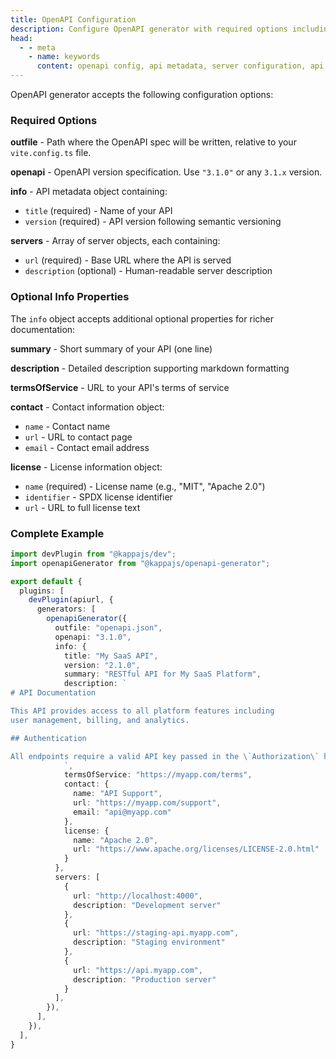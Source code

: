 ```yaml
---
title: OpenAPI Configuration
description: Configure OpenAPI generator with required options including outfile, version, API info metadata, server definitions, contact information, and license details for comprehensive API documentation.
head:
  - - meta
    - name: keywords
      content: openapi config, api metadata, server configuration, api info, contact info, license info, semantic versioning, openapi options
---
```


OpenAPI generator accepts the following configuration options:

### Required Options

**outfile** - Path where the OpenAPI spec will be written, relative to your `vite.config.ts` file.

**openapi** - OpenAPI version specification. Use `"3.1.0"` or any `3.1.x` version.

**info** - API metadata object containing:
- `title` (required) - Name of your API
- `version` (required) - API version following semantic versioning

**servers** - Array of server objects, each containing:
- `url` (required) - Base URL where the API is served
- `description` (optional) - Human-readable server description

### Optional Info Properties

The `info` object accepts additional optional properties for richer documentation:

**summary** - Short summary of your API (one line)

**description** - Detailed description supporting markdown formatting

**termsOfService** - URL to your API's terms of service

**contact** - Contact information object:
- `name` - Contact name
- `url` - URL to contact page
- `email` - Contact email address

**license** - License information object:
- `name` (required) - License name (e.g., "MIT", "Apache 2.0")
- `identifier` - SPDX license identifier
- `url` - URL to full license text

### Complete Example

```typescript
import devPlugin from "@kappajs/dev";
import openapiGenerator from "@kappajs/openapi-generator";

export default {
  plugins: [
    devPlugin(apiurl, {
      generators: [
        openapiGenerator({
          outfile: "openapi.json",
          openapi: "3.1.0",
          info: {
            title: "My SaaS API",
            version: "2.1.0",
            summary: "RESTful API for My SaaS Platform",
            description: `
# API Documentation

This API provides access to all platform features including
user management, billing, and analytics.

## Authentication

All endpoints require a valid API key passed in the \`Authorization\` header.
            `,
            termsOfService: "https://myapp.com/terms",
            contact: {
              name: "API Support",
              url: "https://myapp.com/support",
              email: "api@myapp.com"
            },
            license: {
              name: "Apache 2.0",
              url: "https://www.apache.org/licenses/LICENSE-2.0.html"
            }
          },
          servers: [
            {
              url: "http://localhost:4000",
              description: "Development server"
            },
            {
              url: "https://staging-api.myapp.com",
              description: "Staging environment"
            },
            {
              url: "https://api.myapp.com",
              description: "Production server"
            }
          ],
        }),
      ],
    }),
  ],
}
```

